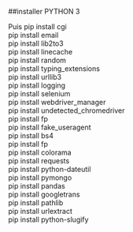 ##installer PYTHON 3

Puis 
pip install cgi <br>
pip install email <br>
pip install lib2to3 <br>
pip install linecache <br>
pip install random <br>
pip install typing_extensions <br>
pip install urllib3 <br>
pip install logging <br>
pip install selenium <br>
pip install webdriver_manager <br>
pip install undetected_chromedriver <br>
pip install fp <br>
pip install fake_useragent <br>
pip install bs4 <br>
pip install fp <br>
pip install colorama <br>
pip install requests <br>
pip install python-dateutil <br>
pip install pymongo <br>
pip install pandas <br>
pip install googletrans <br>
pip install pathlib <br>
pip install urlextract <br>
pip install python-slugify
